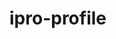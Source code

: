 # ipro-profile
<!DOCTYPE html>
<html lang="en">
<head>
    <meta charset="UTF-8">
    <meta http-equiv="X-UA-Compatible" content="IE=edge">
    <meta name="viewport" content="width=, initial-scale=1.0">
    <title>profile-page</title>
    <style>
        .a2{
           font-size: 20px; text-decoration:none;
           
        }
        H3{
            margin: 20px auto;
            width: 400px;
            height: 30px;
            background-color: forestgreen;
            text-align: center;
            color: white;
        }
        .ix{float: left;}
        .a3{
            font-size: 20px;
            margin-top: 60px;
            margin-left: 10px;
           
        }

        .JA{
            font-size: 20px;
            margin-left: 300px;
            margin-top: 60px;
            width: 100px;
            height: 100px;
            background-color: white;
            text-align: center;
            float:left;
            border: solid green;

        }

        .Int{
            font-size: 20px;
            margin-top: 60px;
            margin-left: 150px;
            width: 100px;
            height: 100px;
            background-color: white;
            text-align: center;
            float:left;
            border: solid green;

        }
        .JO{
            font-size: 20px;
            margin-top: 60px;
            margin-left: 150px;
            width: 100px;
            height: 100px;
            background-color: white;
            text-align: center;
            float:left;
            border: solid green;

        }
        
        .upload{
            margin-top: 40px;
            margin-left: 20px;

        }

    

    </style>
</head>
<body>
  
     <div class="a2">
         <a  href="https://blog.csdn.net/weixin_45630258/article/details/122501624">return</a>
    </div>
    
   <H3>Profile</H3>
     <div class="ix"> <img src="https://img1.baidu.com/it/u=3092625331,3016860992&fm=253&fmt=auto&app=138&f=JPEG?w=500&h=500" alt="" title="picture" width="350" height="300"> </div>
     

     <div class="a3">
        <p>
            <label class="la1" >&nbsp &nbsp  &nbsp &nbsp  &nbsp Name: &nbsp </label><input type="text" value="" size="30" maxlength="2000"/>
            
        </p>
    
        <p>
            <label class="la2" >&nbsp  &nbsp  &nbsp &nbsp  &nbsp College: &nbsp </label><input type="text" value="" size="30" maxlength="2000"/>
         </p>
    
         <p>
            <label class="la3" >&nbsp  &nbsp  &nbsp &nbsp  &nbsp Email: &nbsp </label><input type="text" value="" size="30" maxlength="2000"/>
         </p>
    
         <p>
            <label class="la4" >&nbsp  &nbsp  &nbsp &nbsp  &nbsp Year: &nbsp </label><input type="text" value="" size="30" maxlength="2000"/>
         </p>
    
         <p>
            <label class="la5" >&nbsp  &nbsp  &nbsp &nbsp  &nbsp Age: &nbsp </label><input type="text" value="" size="30" maxlength="2000"/>
         </p>
        
         <p>
            <label class="la6" >&nbsp  &nbsp  &nbsp &nbsp  &nbsp Address: &nbsp </label><input type="text" value="" size="30" maxlength="2000"/>
         </p>
        

    </div>

    <div class="upload">
        <label > &nbsp  &nbsp  &nbsp upload photo &nbsp  &nbsp</label><input type="file" value="" size="" maxlength=""/>
    </div>
    <p class="JA">Jobs Applied: 2</p>

    <p class="Int">Interviews: 2</p>
    <p class="JO">Job offers: 2</p>




  
    
  
   
</body>
</html>
